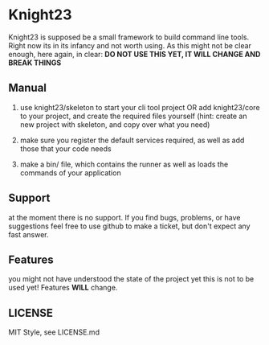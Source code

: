 # Knight23

Knight23 is supposed be a small framework to build command line tools. 
Right now its in its infancy and not worth using. As this might not be 
clear enough, here again, in clear: 
**DO NOT USE THIS YET, IT WILL CHANGE AND BREAK THINGS**

## Manual
  1. use knight23/skeleton to start your cli tool project OR add 
  knight23/core to your project, and create the required files yourself 
  (hint: create an new project with skeleton, and copy over what you 
  need)

 2. make sure you register the default services required, as well as 
 add those that your code needs
 
 3. make a bin/<yourscript> file, which contains the runner as well
 as loads the commands of your application
 
## Support
at the moment there is no support. If you find bugs, problems, or have
suggestions feel free to use github to make a ticket, but don't expect
any fast answer.

## Features
you might not have understood the state of the project yet 
this is not to be used yet! Features **WILL** change.


## LICENSE
MIT Style, see LICENSE.md